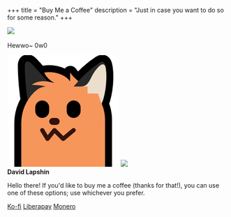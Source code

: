 +++
title = "Buy Me a Coffee"
description = "Just in case you want to do so for some reason."
+++

<div id="coffee-container">
    <img id="avatar" class="no-hover" src="../assets/avatar.svg" />
    <div id="banner-container">
        <p id="blobfox-message">Hewwo~ 0w0</p>
        <img id="blobfox" class="transparent no-hover" src="neofox-stretch-down.png" />
        <img id="banner" class="no-hover" src="../assets/banner.png" />
    </div>
    <strong id="title">David Lapshin</strong>
    <p id="message">Hello there! If you'd like to buy me a coffee (thanks for that!), you can use one of these options; use whichever you prefer.</p>
    <p class="dialog-buttons" id="buttons">
        <a id="ko-fi" class="inline-button" href="https://ko-fi.com/daudix">Ko-fi</a>
        <a id="liberapay" class="inline-button" href="https://liberapay.com/daudix">Liberapay</a>
        <a id="monero" class="inline-button" href="monero.txt">Monero</a>
    </p>
</div>

<style>
    body {
        background-image: url(glow.svg), url(fabric.jpg);
        background-size: cover, auto;
        background-repeat: no-repeat, repeat;
    }

    footer * {
        color: rgb(196, 196, 197);
        text-shadow: 0 1px 0 rgba(0, 0, 0, 0.6);
    }

    @media (prefers-color-scheme: dark) {
        body {
            background-image: url(glow-d.svg), url(fabric-d.jpg);
        }

        footer * {
            color: rgb(122, 122, 122);
        }
    }
</style>
